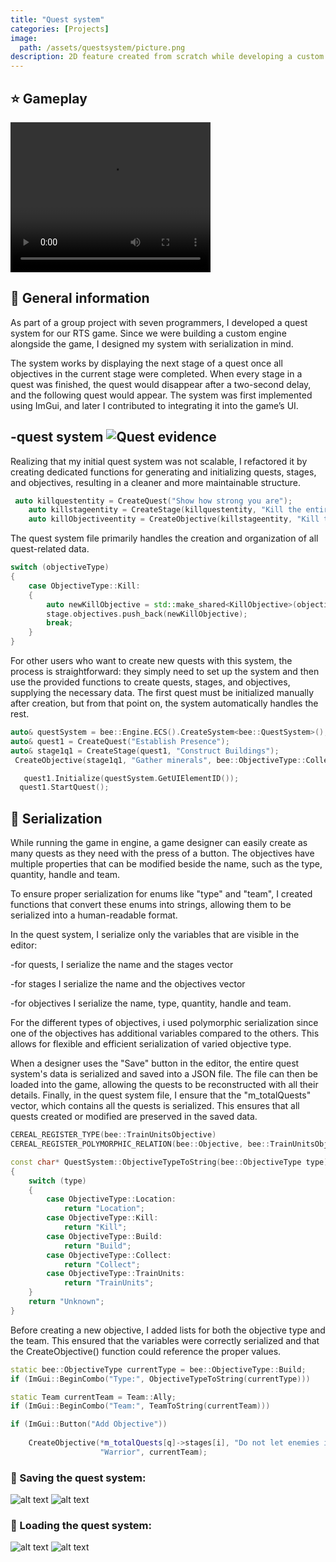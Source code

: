 ```yaml
---
title: "Quest system"
categories: [Projects]
image: 
  path: /assets/questsystem/picture.png
description: 2D feature created from scratch while developing a custom engine
---
```


## ⭐ Gameplay

<video width="320" height="240" controls>
  <source src="/assets/questsystem/questchain.mp4" type="video/mp4" alt="Quest system">
</video>

## 💎 General information

As part of a group project with seven programmers, I developed a quest system for our RTS game. Since we were building a custom engine alongside the game, I designed my system with serialization in mind.

The system works by displaying the next stage of a quest once all objectives in the current stage were completed. When every stage in a quest was finished, the quest would disappear after a two-second delay, and the following quest would appear. The system was first implemented using ImGui, and later I contributed to integrating it into the game’s UI.

-quest system
<img src = "/assets/questsystem/questevidence.gif" alt="Quest evidence"></img>
-

Realizing that my initial quest system was not scalable, I refactored it by creating dedicated functions for generating and initializing quests, stages, and objectives, resulting in a cleaner and more maintainable structure.

```cpp
 auto killquestentity = CreateQuest("Show how strong you are");
    auto killstageentity = CreateStage(killquestentity, "Kill the entire enemy army");
    auto killObjectiveentity = CreateObjective(killstageentity, "Kill the entire enemy army", Kill, 4);
```

The quest system file primarily handles the creation and organization of all quest-related data.
```cpp
switch (objectiveType)
{
    case ObjectiveType::Kill:
    {
        auto newKillObjective = std::make_shared<KillObjective>(objectiveName, objectiveQuantity, lookForHandle);
        stage.objectives.push_back(newKillObjective);
        break;
    }
}
```

For other users who want to create new quests with this system, the process is straightforward: they simply need to set up the system and then use the provided functions to create quests, stages, and objectives, supplying the necessary data. The first quest must be initialized manually after creation, but from that point on, the system automatically handles the rest.

```cpp
auto& questSystem = bee::Engine.ECS().CreateSystem<bee::QuestSystem>();
auto& quest1 = CreateQuest("Establish Presence");
auto& stage1q1 = CreateStage(quest1, "Construct Buildings");
 CreateObjective(stage1q1, "Gather minerals", bee::ObjectiveType::Collect, 30, "Minerals");

   quest1.Initialize(questSystem.GetUIElementID());
  quest1.StartQuest();
 ```

 ## 💫 Serialization

 While running the game in engine, a game designer can easily create as many quests as they need with the press of a button. The objectives have multiple properties that can be modified beside the name, such as the type, quantity, handle and team.

To ensure proper serialization for enums like "type" and "team", I created functions that convert these enums into strings, allowing them to be serialized into a human-readable format.

In the quest system, I serialize only the variables that are visible in the editor: 

-for quests, I serialize the name and the stages vector 

-for stages I serialize the name and the objectives vector 

-for objectives I serialize the name, type, quantity, handle and team.

For the different types of objectives, i used polymorphic serialization since one of the objectives has additional variables compared to the others. This allows for flexible and efficient serialization of varied objective type.

When a designer uses the "Save" button in the editor, the entire quest system's data is serialized and saved into a JSON file. The file can then be loaded into the game, allowing the quests to be reconstructed with all their details. Finally, in the quest system file, I ensure that the "m_totalQuests" vector, which contains all the quests is serialized. This ensures that all quests created or modified are preserved in the saved data.


```cpp
CEREAL_REGISTER_TYPE(bee::TrainUnitsObjective)
CEREAL_REGISTER_POLYMORPHIC_RELATION(bee::Objective, bee::TrainUnitsObjective)

const char* QuestSystem::ObjectiveTypeToString(bee::ObjectiveType type)
{
    switch (type)
    {
        case ObjectiveType::Location:
            return "Location";
        case ObjectiveType::Kill:
            return "Kill";
        case ObjectiveType::Build:
            return "Build";
        case ObjectiveType::Collect:
            return "Collect";
        case ObjectiveType::TrainUnits:
            return "TrainUnits";
    }
    return "Unknown";
}
```

Before creating a new objective, I added lists for both the objective type and the team. This ensured that the variables were correctly serialized and that the CreateObjective() function could reference the proper values.

```cpp
static bee::ObjectiveType currentType = bee::ObjectiveType::Build;
if (ImGui::BeginCombo("Type:", ObjectiveTypeToString(currentType)))

static Team currentTeam = Team::Ally;
if (ImGui::BeginCombo("Team:", TeamToString(currentTeam)))

if (ImGui::Button("Add Objective"))
    
    CreateObjective(*m_totalQuests[q]->stages[i], "Do not let enemies in the base", currentType, 10,
                    "Warrior", currentTeam);

```

### 💫 Saving the quest system:
![alt text](/assets/questsystem/final.gif)
![alt text](/assets/questsystem/savingfinal.png)

### 💫 Loading the quest system:
![alt text](/assets/questsystem/loadfinal.gif)
![alt text](/assets/questsystem/ya_questname.json.png)
